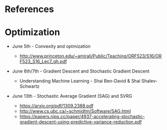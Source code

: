 # References

# Optimization
* June 5th - Convexity and optmization
  * http://www.princeton.edu/~amirali/Public/Teaching/ORF523/S16/ORF523_S16_Lec7_gh.pdf
* June 6th/7th - Gradient Descent and Stochastic Gradient Descent
  * Understanding Machine Learning - Shai Ben-David & Shai Shalev-Schwartz
  
* June 13th - Stochastic Average Gradient (SAG) and SVRG
  * https://arxiv.org/pdf/1309.2388.pdf
  * http://www.cs.ubc.ca/~schmidtm/Software/SAG.html
  * https://papers.nips.cc/paper/4937-accelerating-stochastic-gradient-descent-using-predictive-variance-reduction.pdf
